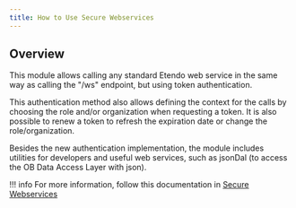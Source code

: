 ```yaml
---
title: How to Use Secure Webservices
---
```

## Overview

This module allows calling any standard Etendo web service in the same way as calling the "/ws" endpoint, but using token authentication.

This authentication method also allows defining the context for the calls by choosing the role and/or organization when requesting a token. It is also possible to renew a token to refresh the expiration date or change the role/organization.

Besides the new authentication implementation, the module includes utilities for developers and useful web services, such as jsonDal (to access the OB Data Access Layer with json).


!!! info
    For more information, follow this documentation  in [Secure Webservices](https://demo.etendo.cloud/etendo/web/com.smf.securewebservices/doc/#/Login/post_sws_login) 
